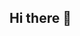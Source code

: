 ## Hi there 👋

<!--
**dawidszczur/dawidszczur** is a ✨ _special_ ✨ repository because its `README.md` (this file) appears on your GitHub profile.

Here are some ideas to get you started:

- 🔭 I’m currently working on completing my bachelors in Computer Science and Business at Northeastern University London (NU London)
- 🌱 I’m currently learning more about quantitiative analaysis work, data science and getting my basis for machine learning, as well as finance and economics as those topics have very interesting problems that can be solved with data and analytics
- 👯 I’m looking to collaborate on software development projects, data science and analytics projects
- 🤔 I’m looking for help with find the right career path
- 💬 Ask me about my experience at the NU Lodnon, DraftKings or Equinor internship
- 📫 How to reach me: email or LinkedIn
- 😄 Pronouns: He/him/his
- ⚡ Fun fact: I completely love coffee and can tell you a lot about coffee shops in London :)
-->
